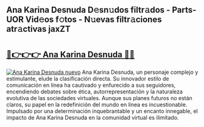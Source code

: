 ## Ana Karina Desnuda D𝚎sn𝚞dos filtr𝚊dos - Parts-UOR Vid𝚎os f𝚘tos - N𝚞evas filtr𝚊ciones atr𝚊ctivas jaxZT

# <h2><a href="http://mba34k.tromn.icu/?c=Ana+Karina+Desnuda">🔗👉👉👉 Ana Karina Desnuda 🔗🔗</a></h2>

[![Ana Karina Desnuda nuevo](https://i.imgur.com/pEAQMta.gif)](http://mba34k.tromn.icu/?c=Ana+Karina+Desnuda)
Ana Karina Desnuda, un personaje complejo y estimulante, elude la clasificación directa. Su innovador estilo de comunicación en línea ha cautivado y enfurecido a sus seguidores, encendiendo debates sobre ética, autorrepresentación y la naturaleza evolutiva de las sociedades virtuales. Aunque sus planes futuros no están claros, su papel en la redefinición del mundo en línea es incuestionable. Impulsado por una determinación inquebrantable y un encanto innegable, el impacto de Ana Karina Desnuda en la comunidad virtual es ilimitado.
